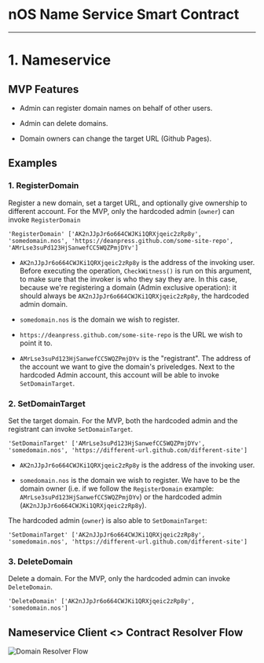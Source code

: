 # nOS Name Service Smart Contract

---

# 1. Nameservice

## MVP Features

* Admin can register domain names on behalf of other users.

* Admin can delete domains.

* Domain owners can change the target URL (Github Pages).

## Examples

### 1. RegisterDomain

Register a new domain, set a target URL, and optionally give ownership to different account.
For the MVP, only the hardcoded admin (`owner`) can invoke `RegisterDomain`

```
'RegisterDomain' ['AK2nJJpJr6o664CWJKi1QRXjqeic2zRp8y', 'somedomain.nos', 'https://deanpress.github.com/some-site-repo', 'AMrLse3suPd123HjSanwefCC5WQZPmjDYv']
```

* `AK2nJJpJr6o664CWJKi1QRXjqeic2zRp8y` is the address of the invoking user. Before executing the operation, `CheckWitness()` is run on this argument, to make sure that the invoker is who they say they are. In this case, because we're registering a domain (Admin exclusive operation): it should always be `AK2nJJpJr6o664CWJKi1QRXjqeic2zRp8y`, the hardcoded admin domain.

* `somedomain.nos` is the domain we wish to register.

* `https://deanpress.github.com/some-site-repo` is the URL we wish to point it to.

* `AMrLse3suPd123HjSanwefCC5WQZPmjDYv` is the "registrant". The address of the account we want to give the domain's priveledges. Next to the hardcoded Admin account, this account will be able to invoke `SetDomainTarget`.


### 2. SetDomainTarget

Set the target domain.
For the MVP, both the hardcoded admin and the registrant can invoke `SetDomainTarget`.


```
'SetDomainTarget' ['AMrLse3suPd123HjSanwefCC5WQZPmjDYv', 'somedomain.nos', 'https://different-url.github.com/different-site']
```

* `AK2nJJpJr6o664CWJKi1QRXjqeic2zRp8y` is the address of the invoking user.

* `somedomain.nos` is the domain we wish to register. We have to be the domain owner (i.e. if we follow the `RegisterDomain` example: `AMrLse3suPd123HjSanwefCC5WQZPmjDYv`) or the hardcoded admin (`AK2nJJpJr6o664CWJKi1QRXjqeic2zRp8y`).

The hardcoded admin (`owner`) is also able to `SetDomainTarget`:
```
'SetDomainTarget' ['AK2nJJpJr6o664CWJKi1QRXjqeic2zRp8y', 'somedomain.nos', 'https://different-url.github.com/different-site']
```


### 3. DeleteDomain

Delete a domain.
For the MVP, only the hardcoded admin can invoke `DeleteDomain`.

```
'DeleteDomain' ['AK2nJJpJr6o664CWJKi1QRXjqeic2zRp8y', 'somedomain.nos']
```

## Nameservice Client <> Contract Resolver Flow

![Domain Resolver Flow](https://i.imgur.com/P9oyyAH.jpg)
